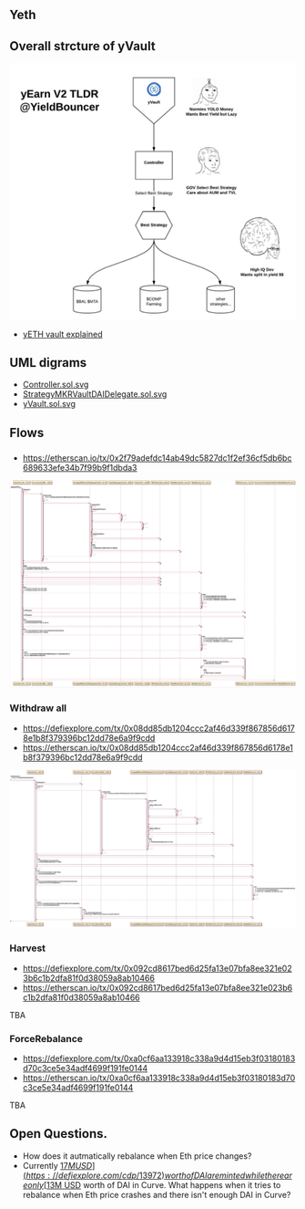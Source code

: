 
## Yeth

## Overall strcture of yVault

![](./highleveldiagram.png)

- [yETH vault explained](https://medium.com/iearn/yeth-vault-explained-c29d6b93a371)

## UML digrams

- [Controller.sol.svg](./Controller.sol.svg)
- [StrategyMKRVaultDAIDelegate.sol.svg](./StrategyMKRVaultDAIDelegate.sol.svg)
- [yVault.sol.svg](yVault.sol.svg)

## Flows

### 

- https://etherscan.io/tx/0x2f79adefdc14ab49dc5827dc1f2ef36cf5db6bc689633efe34b7f99b9f1dbda3

![yvault-despositEth.png](./yvault-despositEth.png)

### Withdraw all

- https://defiexplore.com/tx/0x08dd85db1204ccc2af46d339f867856d6178e1b8f379396bc12dd78e6a9f9cdd
- https://etherscan.io/tx/0x08dd85db1204ccc2af46d339f867856d6178e1b8f379396bc12dd78e6a9f9cdd

![yvault-withdraw.jpg](./yvault-withdraw.jpg)

### Harvest

- https://defiexplore.com/tx/0x092cd8617bed6d25fa13e07bfa8ee321e023b6c1b2dfa81f0d38059a8ab10466
- https://etherscan.io/tx/0x092cd8617bed6d25fa13e07bfa8ee321e023b6c1b2dfa81f0d38059a8ab10466

TBA

### ForceRebalance

- https://defiexplore.com/tx/0xa0cf6aa133918c338a9d4d15eb3f03180183d70c3ce5e34adf4699f191fe0144
- https://etherscan.io/tx/0xa0cf6aa133918c338a9d4d15eb3f03180183d70c3ce5e34adf4699f191fe0144

TBA

## Open Questions.

- How does it autmatically rebalance when Eth price changes?
- Currently [$17M USD](https://defiexplore.com/cdp/13972) worth of DAI are minted while there are only [$13M USD](https://www.curve.fi/iearn/) worth of DAI in Curve. What happens when it tries to rebalance when Eth price crashes and there isn't enough DAI in Curve?